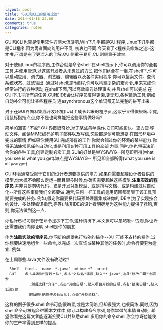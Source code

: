```yaml
---
layout: post
title: "GUI和CLI的使用比较"
date: 2014-01-18 23:06
comments: true
categories: notes
---
```


GUI和CLI也算是使用软件的两大流派吧,Win下几乎都是GUI程序,Linux下几乎都是CLI程序.因为两者面向的用户不同,
初衷也不同.今天看了<程序员修炼之道>这本书,可谓是有了更深入的了解.GUI侧重于易用,CLI则侧重于效率.

对于使用Linux的程序员,工作台就是命令shell.在shell提示下,你可以调用你的全套工具,并使用管道,以这些开发者从未想过的方式
把他们组合在一起.在shell下,你可以启动应用、调试器、浏览器、编辑器以及各种实用程序.你可以搜索文件、查询系统状态、过滤输出.
通过对shell进行编程,你可以构建复杂的宏命令,用来完成你经常进行的各种活动.在shell下面,可以高效率的处理事务,并且shell可以完成
在GUI下几乎所有的任务.GUI和IDE会让程序员变得更懒,更无知,各种辅助工具,例如自动补全可能让某些程序员
连asynchronous这个单词都无法完整的拼写出来.

对于在GUI界面和集成开发环境(IDE)上成长起来的程序员,这似乎显得很极端.毕竟,用鼠标指指点点,你不是也同样能把这些事情做好吗?

简单的回答:"不能".GUI界面很奇妙,对于某些简单操作,它们可能更快、更方便.移动文件、阅读MIME编码的电子邮件以及写信,这些都是你可能想要
在图形环境中完成的事情.但如果你使用GUI完成所有的工作,你就会错过你的环境的某些能力.你将无法使常见任务自动化,或是利用各种可用工具的全部
力量.同时,你也将无法组合你的各种工具,创建定制的宏工具.GUI的好处是WYSIWYG--所见即所得(what you see is what you get).缺点是WYSIAYG--
所见即全部所得(what you see is all you get).

GUI环境通常受限于它们的设计者想要提供的能力.如果你需要超越设计者提供的模型,你大概不会那么走运--而且很多时候,你确实需要超越这些模型.**注重实效的程序员**
并非只是剪切代码、或是开发对象模型、或是撰写文档、或是构建过程自动化--所有这些事情我们全都要做.通常,任何一样工具的适用范围都局限于该工具预期要完成的任务.
例如,假定你需要把代码预处理器集成进你的IDE中(为了实现按合约设计、多处理编译指示,等等).除非IDE的设计者明确地为这种能力提供了挂钩,否则,你无法做到这一点.

你也许已经习惯于在命令提示下工作,这种情况下,本文就可以忽略啦~ 否则,你也许还需要我们向你证明,shell是你的朋友.

作为**注重实效的程序员**,你不断的想要执行特别的操作--GUI可能不支持的操作.当你想要快速地组合一些命令,以完成一次查询或某种其他的任务时,命令行要更为适宜.
例如:  

在上周哪些Java 文件没有改动过?  

      Shell  find . -name '*.java' -mtime +7 -print  
      GUI    点击并转到"查找文件",点击"文件名"字段,敲入"*.java",选择"修改日期"选项卡
               .然后选择"介于".点击"开始日期",敲入项目开始的日期.点击"结束日期",敲入1周以前
               的日期(确保手边有日历).点击"开始查找".

这样的例子很多.shell命令可能很晦涩,或是太简略,但却很强大,也很简练.同时,因为shell命令可被组合进脚本文件中,你可以构建命令序列,是你常做的事情自动化.
希望你看完这篇文章能逐渐接受CLI并熟悉shell.多用你的命令shell,你会惊讶他能使你的生产率得到怎样的提高.
